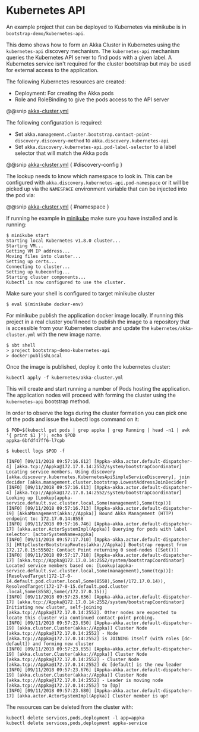 # Kubernetes API

An example project that can be deployed to Kubernetes via minikube is in `bootstrap-demo/kubernetes-api`.

This demo shows how to form an Akka Cluster in Kubernetes using the `kubernetes-api` discovery mechanism. The `kubernetes-api`
mechanism queries the Kubernetes API server to find pods with a given label. A Kubernetes service isn't required
for the cluster bootstrap but may be used for external access to the application.

The following Kubernetes resources are created:

* Deployment: For creating the Akka pods
* Role and RoleBinding to give the pods access to the API server

@@snip [akka-cluster.yml](/bootstrap-demo/kubernetes-api/kubernetes/akka-cluster.yml)

The following configuration is required:

* Set `akka.management.cluster.bootstrap.contact-point-discovery.discovery-method` to `akka.discovery.kubernetes-api`
* Set `akka.discovery.kubernetes-api.pod-label-selector` to a label selector that will match the Akka pods

@@snip [akka-cluster.yml](/bootstrap-demo/kubernetes-api/src/main/resources/application.conf) { #discovery-config }

The lookup needs to know which namespace to look in. This can be configured with
`akka.discovery.kubernetes-api.pod-namespace` or it will be picked up via the `NAMESPACE` environment
variable that can be injected into the pod via:

@@snip [akka-cluster.yml](/bootstrap-demo/kubernetes-api/kubernetes/akka-cluster.yml)  { #namespace }

If running he example in [minikube](https://github.com/kubernetes/minikube) make sure you have installed and is running:

```
$ minikube start
Starting local Kubernetes v1.8.0 cluster...
Starting VM...
Getting VM IP address...
Moving files into cluster...
Setting up certs...
Connecting to cluster...
Setting up kubeconfig...
Starting cluster components...
Kubectl is now configured to use the cluster.
```

Make sure your shell is configured to target minikube cluster

```
$ eval $(minikube docker-env)
```

For minikube publish the application docker image locally. If running this project in a real cluster you'll need to publish the image to a repository
that is accessible from your Kubernetes cluster and update the `kubernetes/akka-cluster.yml` with the new image name.

```
$ sbt shell
> project bootstrap-demo-kubernetes-api
> docker:publishLocal
```

Once the image is published, deploy it onto the kubernetes cluster:

```
kubectl apply -f kubernetes/akka-cluster.yml
```

This will create and start running a number of Pods hosting the application. The application nodes will proceed with
forming the cluster using the `kubernetes-api` bootstrap method.

In order to observe the logs during the cluster formation you can
pick one of the pods and issue the kubectl logs command on it:

```
$ POD=$(kubectl get pods | grep appka | grep Running | head -n1 | awk '{ print $1 }'); echo $POD
appka-6bfdf47ff6-l7cpb

$ kubectl logs $POD -f
```

```
[INFO] [09/11/2018 09:57:16.612] [Appka-akka.actor.default-dispatcher-4] [akka.tcp://Appka@172.17.0.14:2552/system/bootstrapCoordinator] Locating service members. Using discovery [akka.discovery.kubernetes.KubernetesApiSimpleServiceDiscovery], join decider [akka.management.cluster.bootstrap.LowestAddressJoinDecider]
[INFO] [09/11/2018 09:57:16.613] [Appka-akka.actor.default-dispatcher-4] [akka.tcp://Appka@172.17.0.14:2552/system/bootstrapCoordinator] Looking up [Lookup(appka-service.default.svc.cluster.local,Some(management),Some(tcp))]
[INFO] [09/11/2018 09:57:16.713] [Appka-akka.actor.default-dispatcher-19] [AkkaManagement(akka://Appka)] Bound Akka Management (HTTP) endpoint to: 172.17.0.14:8558
[INFO] [09/11/2018 09:57:16.746] [Appka-akka.actor.default-dispatcher-17] [akka.actor.ActorSystemImpl(Appka)] Querying for pods with label selector: [actorSystemName=appka]
[INFO] [09/11/2018 09:57:17.710] [Appka-akka.actor.default-dispatcher-3] [HttpClusterBootstrapRoutes(akka://Appka)] Bootstrap request from 172.17.0.15:55502: Contact Point returning 0 seed-nodes ([Set()])
[INFO] [09/11/2018 09:57:17.718] [Appka-akka.actor.default-dispatcher-17] [akka.tcp://Appka@172.17.0.14:2552/system/bootstrapCoordinator] Located service members based on: [Lookup(appka-service.default.svc.cluster.local,Some(management),Some(tcp))]: [ResolvedTarget(172-17-0-14.default.pod.cluster.local,Some(8558),Some(/172.17.0.14)), ResolvedTarget(172-17-0-15.default.pod.cluster
.local,Some(8558),Some(/172.17.0.15))]
[INFO] [09/11/2018 09:57:23.636] [Appka-akka.actor.default-dispatcher-17] [akka.tcp://Appka@172.17.0.14:2552/system/bootstrapCoordinator] Initiating new cluster, self-joining [akka.tcp://Appka@172.17.0.14:2552]. Other nodes are expected to locate this cluster via continued contact-point probing.
[INFO] [09/11/2018 09:57:23.650] [Appka-akka.actor.default-dispatcher-19] [akka.cluster.Cluster(akka://Appka)] Cluster Node [akka.tcp://Appka@172.17.0.14:2552] - Node [akka.tcp://Appka@172.17.0.14:2552] is JOINING itself (with roles [dc-default]) and forming new cluster
[INFO] [09/11/2018 09:57:23.655] [Appka-akka.actor.default-dispatcher-19] [akka.cluster.Cluster(akka://Appka)] Cluster Node [akka.tcp://Appka@172.17.0.14:2552] - Cluster Node [akka.tcp://Appka@172.17.0.14:2552] dc [default] is the new leader
[INFO] [09/11/2018 09:57:23.676] [Appka-akka.actor.default-dispatcher-19] [akka.cluster.Cluster(akka://Appka)] Cluster Node [akka.tcp://Appka@172.17.0.14:2552] - Leader is moving node [akka.tcp://Appka@172.17.0.14:2552] to [Up]
[INFO] [09/11/2018 09:57:23.680] [Appka-akka.actor.default-dispatcher-17] [akka.actor.ActorSystemImpl(Appka)] Cluster member is up!

```

The resources can be deleted from the cluster with:

```
kubectl delete services,pods,deployment -l app=appka	
kubectl delete services,pods,deployment appka-service
```
